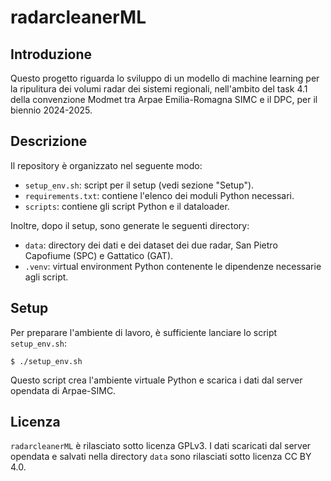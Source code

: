 # radarcleanerML

## Introduzione

Questo progetto riguarda lo sviluppo di un modello di machine learning per la ripulitura dei volumi radar dei sistemi regionali, nell'ambito del task 4.1 della convenzione Modmet tra Arpae Emilia-Romagna SIMC e il DPC, per il biennio 2024-2025.

## Descrizione

Il repository è organizzato nel seguente modo:

* `setup_env.sh`: script per il setup (vedi sezione "Setup").
* `requirements.txt`: contiene l'elenco dei moduli Python necessari.
* `scripts`: contiene gli script Python e il dataloader.

Inoltre, dopo il setup, sono generate le seguenti directory:

* `data`: directory dei dati e dei dataset dei due radar, San Pietro Capofiume
  (SPC) e Gattatico (GAT).
* `.venv`: virtual environment Python contenente le dipendenze necessarie
  agli script.

## Setup

Per preparare l'ambiente di lavoro, è sufficiente lanciare lo script `setup_env.sh`:

```
$ ./setup_env.sh
```

Questo script crea l'ambiente virtuale Python e scarica i dati dal server opendata di Arpae-SIMC.

## Licenza

`radarcleanerML` è rilasciato sotto licenza GPLv3. I dati scaricati dal server opendata e salvati nella
directory `data` sono rilasciati sotto licenza CC BY 4.0.
